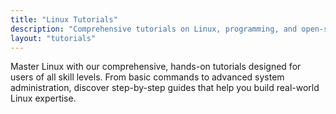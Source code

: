 ```yaml
---
title: "Linux Tutorials"
description: "Comprehensive tutorials on Linux, programming, and open-source software for all skill levels"
layout: "tutorials"
---
```


Master Linux with our comprehensive, hands-on tutorials designed for users of all skill levels. From basic commands to advanced system administration, discover step-by-step guides that help you build real-world Linux expertise.
